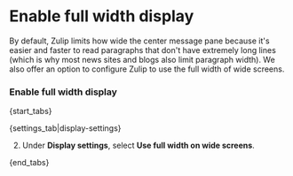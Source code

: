 # Enable full width display

By default, Zulip limits how wide the center message pane because it's
easier and faster to read paragraphs that don't have extremely long
lines (which is why most news sites and blogs also limit paragraph
width).  We also offer an option to configure Zulip to use the full
width of wide screens.

### Enable full width display

{start_tabs}

{settings_tab|display-settings}

2. Under **Display settings**, select **Use full width on wide screens**.

{end_tabs}
